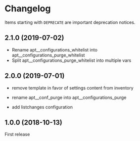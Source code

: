 # Changelog

Items starting with `DEPRECATE` are important deprecation notices.

## 2.1.0 (2019-07-02)

+ Rename apt__configurations_whitelist into apt__configurations_purge_whitelist
+ Split apt__configurations_purge_whitelist into multiple vars

## 2.0.0 (2019-07-01)

+ remove template in favor of settings content from inventory
* rename apt__conf_purge into apt__configurations_purge
+ add listchanges configuration

## 1.0.0 (2018-10-13)

First release
